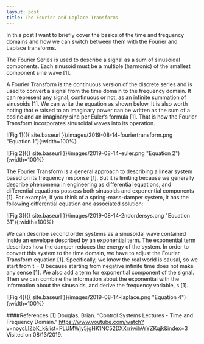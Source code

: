 ```yaml
---
layout: post
title: The Fourier and Laplace Transforms 
---
```


In this post I want to briefly cover the basics of the time and frequency domains and how we can switch between them with the Fourier and Laplace transforms. 

The Fourier Series is used to describe a signal as a sum of sinusoidal components. Each sinusoid must be a multiple (harmonic) of the smallest component sine wave [1]. 

A Fourier Transform is the continuous version of the discrete series and is used to convert a signal from the time domain to the frequency domain. It can represent any signal, continuous or not, as an infinite summation of sinusoids [1]. We can write the equation as shown below. It is also worth noting that e raised to an imaginary power can be written as the sum of a cosine and an imaginary sine per Euler’s formula [1]. That is how the Fourier Transform incorporates sinusoidal waves into its operation. 

![Fig 1]({{ site.baseurl }}/images/2019-08-14-fouriertransform.png "Equation 1"){:width=100%}  

![Fig 2]({{ site.baseurl }}/images/2019-08-14-euler.png "Equation 2"){:width=100%}  

The Fourier Transform is a general approach to describing a linear system based on its frequency response [1]. But it is limiting because we generally describe phenomena in engineering as differential equations, and differential equations possess both sinusoids and exponential components [1]. For example, if you think of a spring-mass-damper system, it has the following differential equation and associated solution: 

![Fig 3]({{ site.baseurl }}/images/2019-08-14-2ndordersys.png "Equation 31"){:width=100%}  

We can describe second order systems as a sinusoidal wave contained inside an envelope described by an exponential term. The exponential term describes how the damper reduces the energy of the system. In order to convert this system to the time domain, we have to adjust the Fourier Transform equation [1]. Specifically, we know the real world is causal, so we start from t = 0 because starting from negative infinite time does not make any sense [1]. We also add a term for exponential component of the signal. Then we can combine the information about the exponential with the information about the sinusoids, and derive the frequency variable, s [1]. 

![Fig 4]({{ site.baseurl }}/images/2019-08-14-laplace.png "Equation 4"){:width=100%}  

####References
[1] Douglas, Brian. “Control Systems Lectures - Time and Frequency Domain.” <https://www.youtube.com/watch?v=noycLIZbK_k&list=PLUMWjy5jgHK1NC52DXXrriwihVrYZKqjk&index=3> Visited on 08/13/2019. 

